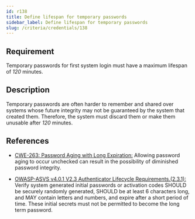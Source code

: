 ```yaml
---
id: r138
title: Define lifespan for temporary passwords
sidebar_label: Define lifespan for temporary passwords
slug: /criteria/credentials/138
---
```


## Requirement

Temporary passwords for first system login
must have a maximum lifespan of *120* minutes.

## Description

Temporary passwords are often harder to remember and shared over systems whose
future integrity may not be guaranteed by the system that created them.
Therefore, the system must discard them or make them unusable after *120*
minutes.

## References

- [CWE-263: Password Aging with Long Expiration:](https://cwe.mitre.org/data/definitions/263.html)
Allowing password aging to occur unchecked can result in the possibility of
diminished password integrity.

- [OWASP-ASVS v4.0.1 V2.3 Authenticator Lifecycle Requirements.(2.3.1):](https://owasp.org/www-project-application-security-verification-standard/)
Verify system generated initial passwords or activation codes SHOULD be
securely randomly generated, SHOULD be at least 6 characters long,
and MAY contain letters and numbers,
and expire after a short period of time.
These initial secrets must not be permitted to become the long term password.
